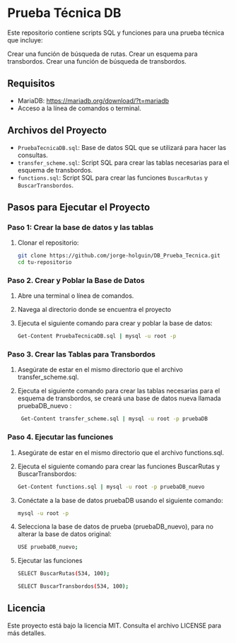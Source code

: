 # Prueba Técnica DB

Este repositorio contiene scripts SQL y funciones para una prueba técnica que incluye:

Crear una función de búsqueda de rutas.
Crear un esquema para transbordos.
Crear una función de búsqueda de transbordos.

## Requisitos

- MariaDB: https://mariadb.org/download/?t=mariadb
- Acceso a la línea de comandos o terminal.

## Archivos del Proyecto

- `PruebaTecnicaDB.sql`: Base de datos SQL que se utilizará para hacer las consultas.
- `transfer_scheme.sql`: Script SQL para crear las tablas necesarias para el esquema de transbordos.
- `functions.sql`: Script SQL para crear las funciones `BuscarRutas` y `BuscarTransbordos`.

## Pasos para Ejecutar el Proyecto

### Paso 1: Crear la base de datos y las tablas

1. Clonar el repositorio:
   ```sh
   git clone https://github.com/jorge-holguin/DB_Prueba_Tecnica.git
   cd tu-repositorio
    ```

### Paso 2. Crear y Poblar la Base de Datos

1. Abre una terminal o línea de comandos.
2. Navega al directorio donde se encuentra el proyecto
3. Ejecuta el siguiente comando para crear y poblar la base de datos:

   ```bash
   Get-Content PruebaTecnicaDB.sql | mysql -u root -p
   ```
### Paso 3. Crear las Tablas para Transbordos
1. Asegúrate de estar en el mismo directorio que el archivo transfer_scheme.sql.

2. Ejecuta el siguiente comando para crear las tablas necesarias para el esquema de transbordos, se creará una base de datos nueva llamada pruebaDB_nuevo :

   ```bash
    Get-Content transfer_scheme.sql | mysql -u root -p pruebaDB
   ```

### Paso 4. Ejecutar las funciones

1. Asegúrate de estar en el mismo directorio que el archivo functions.sql.

2. Ejecuta el siguiente comando para crear las funciones BuscarRutas y BuscarTransbordos:

    ```bash
    Get-Content functions.sql | mysql -u root -p pruebaDB_nuevo
    ```

3. Conéctate a la base de datos pruebaDB usando el siguiente comando:

    ```bash
    mysql -u root -p
    ```

4. Selecciona la base de datos de prueba (pruebaDB_nuevo), para no alterar la base de datos original:

    ```bash
    USE pruebaDB_nuevo;
    ```
5. Ejecutar las funciones 

    ```bash
    SELECT BuscarRutas(534, 100);
    ```

     ```bash
    SELECT BuscarTransbordos(534, 100);
    ```

## Licencia
Este proyecto está bajo la licencia MIT. Consulta el archivo LICENSE para más detalles.
